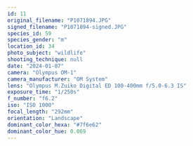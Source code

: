 ```yaml
---
id: 11
original_filename: "P1071894.JPG"
signed_filename: "P1071894-signed.JPG"
species_id: 59
species_gender: "m"
location_id: 34
photo_subject: "wildlife"
shooting_technique: null
date: "2024-01-07"
camera: "Olympus OM-1"
camera_manufacturer: "OM System"
lens: "Olympus M.Zuiko Digital ED 100-400mm f/5.0-6.3 IS"
exposure_time: "1/250s"
f_number: "f6.2"
iso: "ISO 1000"
focal_length: "292mm"
orientation: "Landscape"
dominant_color_hexa: "#7f6e62"
dominant_color_hue: 0.069
---
```

